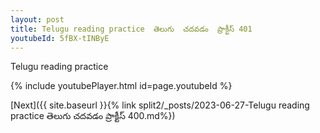 ```yaml
---
layout: post
title: Telugu reading practice  తెలుగు  చదవడం  ప్రాక్టీస్ 401
youtubeId: 5fBX-tINByE
---
```

 
 
Telugu reading practice
 
 
 
 
 


{% include youtubePlayer.html id=page.youtubeId %}
 
[Next]({{ site.baseurl }}{% link  split2/_posts/2023-06-27-Telugu reading practice  తెలుగు  చదవడం  ప్రాక్టీస్ 400.md%})
 
